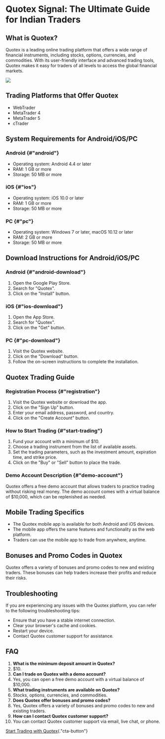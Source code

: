 # Quotex Signal: The Ultimate Guide for Indian Traders

## What is Quotex?

Quotex is a leading online trading platform that offers a wide range of
financial instruments, including stocks, options, currencies, and
commodities. With its user-friendly interface and advanced trading
tools, Quotex makes it easy for traders of all levels to access the
global financial markets.

[![](https://static.quotex.io/files/4_en/300_250.jpg)](https://traff.sbs/brokerqxlid)

## Trading Platforms that Offer Quotex

-   WebTrader
-   MetaTrader 4
-   MetaTrader 5
-   cTrader

## System Requirements for Android/iOS/PC

### Android {#"android"}

-   Operating system: Android 4.4 or later
-   RAM: 1 GB or more
-   Storage: 50 MB or more

### iOS {#"ios"}

-   Operating system: iOS 10.0 or later
-   RAM: 1 GB or more
-   Storage: 50 MB or more

### PC {#"pc"}

-   Operating system: Windows 7 or later, macOS 10.12 or later
-   RAM: 2 GB or more
-   Storage: 50 MB or more

## Download Instructions for Android/iOS/PC

### Android {#"android-download"}

1.  Open the Google Play Store.
2.  Search for "Quotex".
3.  Click on the "Install" button.

### iOS {#"ios-download"}

1.  Open the App Store.
2.  Search for "Quotex".
3.  Click on the "Get" button.

### PC {#"pc-download"}

1.  Visit the Quotex website.
2.  Click on the "Download" button.
3.  Follow the on-screen instructions to complete the installation.

## Quotex Trading Guide

### Registration Process {#"registration"}

1.  Visit the Quotex website or download the app.
2.  Click on the "Sign Up" button.
3.  Enter your email address, password, and country.
4.  Click on the "Create Account" button.

### How to Start Trading {#"start-trading"}

1.  Fund your account with a minimum of \$10.
2.  Choose a trading instrument from the list of available assets.
3.  Set the trading parameters, such as the investment amount,
    expiration time, and strike price.
4.  Click on the "Buy" or "Sell" button to place the trade.

### Demo Account Description {#"demo-account"}

Quotex offers a free demo account that allows traders to practice
trading without risking real money. The demo account comes with a
virtual balance of \$10,000, which can be replenished as needed.

## Mobile Trading Specifics

-   The Quotex mobile app is available for both Android and iOS devices.
-   The mobile app offers the same features and functionality as the web
    platform.
-   Traders can use the mobile app to trade from anywhere, anytime.

## Bonuses and Promo Codes in Quotex

Quotex offers a variety of bonuses and promo codes to new and existing
traders. These bonuses can help traders increase their profits and
reduce their risks.

## Troubleshooting

If you are experiencing any issues with the Quotex platform, you can
refer to the following troubleshooting tips:

-   Ensure that you have a stable internet connection.
-   Clear your browser\'s cache and cookies.
-   Restart your device.
-   Contact Quotex customer support for assistance.

## FAQ

1.  **What is the minimum deposit amount in Quotex?**
2.  \$10.
3.  **Can I trade on Quotex with a demo account?**
4.  Yes, you can open a free demo account with a virtual balance of
    \$10,000.
5.  **What trading instruments are available on Quotex?**
6.  Stocks, options, currencies, and commodities.
7.  **Does Quotex offer bonuses and promo codes?**
8.  Yes, Quotex offers a variety of bonuses and promo codes to new and
    existing traders.
9.  **How can I contact Quotex customer support?**
10. You can contact Quotex customer support via email, live chat, or
    phone.

[Start Trading with
Quotex](\%22https://traff.sbs/brokerqxlid\%22){."cta-button"}

